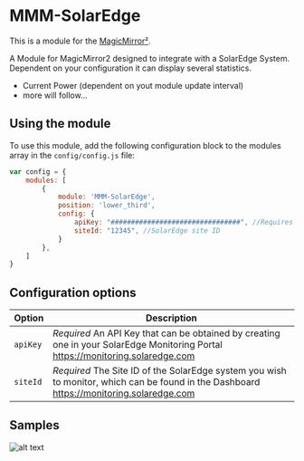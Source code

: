 # MMM-SolarEdge

This is a module for the [MagicMirror²](https://github.com/MichMich/MagicMirror/).

A Module for MagicMirror2 designed to integrate with a SolarEdge System. Dependent on your configuration it can display several statistics.

- Current Power (dependent on yout module update interval)
- more will follow...

## Using the module

To use this module, add the following configuration block to the modules array in the `config/config.js` file:

```js
var config = {
    modules: [
        {
            module: 'MMM-SolarEdge',
            position: 'lower_third',
            config: {
                apiKey: "################################", //Requires your own API Key
                siteId: "12345", //SolarEdge site ID
            }
        },
    ]
}
```

## Configuration options

| Option           | Description
|----------------- |-----------
| `apiKey`         | *Required* An API Key that can be obtained by creating one in your SolarEdge Monitoring Portal https://monitoring.solaredge.com
| `siteId`         | *Required* The Site ID of the SolarEdge system you wish to monitor, which can be found in the Dashboard https://monitoring.solaredge.com

## Samples
![alt text](https://github.com/st3v0rr/MMM-SolarEdge/blob/master/SolarEdge.png "Example")
